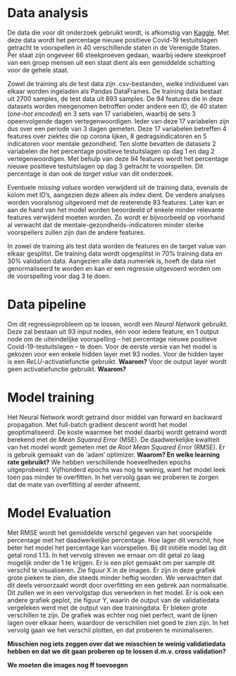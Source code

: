 # Data analysis
De data die voor dit onderzoek gebruikt wordt, is afkomstig van [Kaggle](https://www.kaggle.com/c/ml2021spring-hw1/data). Met deze data wordt het percentage nieuwe positieve Covid-19 testuitslagen getracht te voorspellen in 40 verschillende staten in de Verenigde Staten. Per staat zijn ongeveer 66 steekproeven gedaan, waarbij iedere steekproef van een groep mensen uit een staat dient als een gemiddelde schatting voor de gehele staat.

Zowel de training als de test data zijn .csv-bestanden, welke individueel van elkaar worden ingeladen als Pandas DataFrames. De training data bestaat uit 2700 samples, de test data uit 893 samples. De 94 features die in deze datasets worden meegenomen betroffen onder andere een ID, de 40 staten (*one-hot encoded*) en 3 sets van 17 variabelen, waarbij de sets 3 opeenvolgende dagen vertegenwoordigen. Ieder van deze 17 variabelen zijn dus over een periode van 3 dagen gemeten. Deze 17 variabelen betreffen 4 features over ziektes die op corona lijken, 8 gedragsindicatoren en 5 indicatoren voor mentale gezondheid. Ten slotte bevatten de datasets 2 variabelen die het percentage positieve testuitslagen op dag 1 en dag 2 vertegenwoordigen. Met behulp van deze 94 features wordt het percentage nieuwe positieve testuitslagen op dag 3 getracht te voorspellen. Dit percentage is dan ook de *target value* van dit onderzoek.

Eventuele *missing values* worden verwijderd uit de training data, evenals de kolom met ID’s, aangezien deze alleen als index dient. De verdere analyses worden vooralsnog uitgevoerd met de resterende 93 features. Later kan er aan de hand van het model worden beoordeeld of enkele minder relevante features verwijderd moeten worden. Zo wordt er bijvoorbeeld op voorhand al verwacht dat de mentale-gezondheids-indicatoren minder sterke voorspellers zullen zijn dan de andere features.

In zowel de training als test data worden de features en de target value van elkaar gesplitst. De training data wordt opgesplitst in 70% training data en 30% validation data. Aangezien alle data numeriek is, hoeft de data niet genormaliseerd te worden en kan er een regressie uitgevoerd worden om de voorspelling voor dag 3 te doen.

# Data pipeline
Om dit regressieprobleem op te lossen, wordt een *Neural Network* gebruikt. Deze zal bestaan uit 93 input nodes, één voor iedere feature, en 1 output node om de uiteindelijke voorspelling – het percentage nieuwe positieve Covid-19-testuitslagen –  te doen. Voor de eerste versie van het model is gekozen voor een enkele hidden layer met 93 nodes. Voor de hidden layer is een *ReLU*-activatiefunctie gebruikt. **Waarom?** Voor de output layer wordt geen activatiefunctie gebruikt. **Waarom?**

# Model training
Het Neural Network wordt getraind door middel van forward en backward propagation. Met full-batch gradient descent wordt het model geoptimaliseerd. De koste waarmee het model daarbij wordt getraind wordt berekend met de *Mean Squared Error* (MSE). De daadwerkelijke kwaliteit van het model wordt gemeten met de *Root Mean Squared Error* (RMSE). Er is gebruik gemaakt van de ‘adam’ optimizer. **Waarom? En welke learning rate gebruikt?** We hebben verschillende hoeveelheden epochs uitgeprobeerd. Vijfhonderd epochs was nog te weinig, want het model leek toen pas minder te overfitten. In het vervolg gaan we proberen te zorgen dat de mate van overfitting al eerder afneemt.

# Model Evaluation
Met RMSE wordt het gemiddelde verschil gegeven van het voorspelde percentage met het daadwerkelijke percentage. Hoe lager dit verschil, hoe beter het model het percentage kan voorspellen. Bij dit initiële model lag dit getal rond 1.13. In het vervolg streven we ernaar om dit getal zo laag mogelijk onder de 1 te krijgen. Er is een plot gemaakt om per sample dit verschil te visualiseren. Zie figuur X in de images. Er zijn in deze grafiek grote pieken te zien, die steeds minder heftig worden. We verwachten dat dit deels veroorzaakt wordt door overfitting en een gebrek aan normalisatie. Dit zullen we in een vervolgstap dus verwerken in het model. Er is ook een andere grafiek geplot, zie figuur Y, waarin de output van de validatiedata vergeleken werd met de output van dee trainingdata. Er bleken grote verschillen te zijn. De grafiek was echter nog niet perfect, want de lijnen lagen over elkaar heen, waardoor de verschillen niet goed te zien zijn. In het vervolg gaan we het verschil plotten, en dat proberen te minimaliseren.

**Misschien nog iets zeggen over dat we misschien te weinig validatiedata hebben en dat we dit gaan proberen op te lossen d.m.v. cross validation?**

**We moeten die images nog ff toevoegen**
